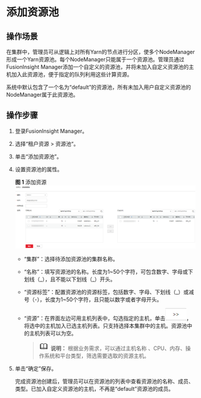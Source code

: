 # 添加资源池<a name="admin_guide_000109"></a>

## 操作场景<a name="zh-cn_topic_0165590189_sdcb8082f8b464e638cc29d8001c15467"></a>

在集群中，管理员可从逻辑上对所有Yarn的节点进行分区，使多个NodeManager形成一个Yarn资源池。每个NodeManager只能属于一个资源池。管理员通过FusionInsight Manager添加一个自定义的资源池，并将未加入自定义资源池的主机加入此资源池，便于指定的队列利用这些计算资源。

系统中默认包含了一个名为“default”的资源池，所有未加入用户自定义资源池的NodeManager属于此资源池。

## 操作步骤<a name="zh-cn_topic_0165590189_section44511020204115"></a>

1.  登录FusionInsight Manager。
2.  选择“租户资源  \>  资源池“。
3.  单击“添加资源池”。
4.  设置资源池的属性。

    **图 1**  添加资源<a name="fig108341531131811"></a>  
    ![](figures/添加资源.png "添加资源")

    -   “集群”：选择待添加资源池的集群名称。
    -   “名称”：填写资源池的名称。长度为1\~50个字符，可包含数字、字母或下划线（\_），且不能以下划线（\_）开头。
    -   “资源标签”：配置资源池的资源标签，包括数字、字母、下划线（\_）或减号（-），长度为1\~50个字符，且只能以数字或者字母开头。
    -   “资源”：在界面左边可用主机列表中，勾选指定的主机，单击![](figures/zh-cn_image_0263899621.png)，将选中的主机加入已选主机列表。只支持选择本集群中的主机。资源池中的主机列表可以为空。

        >![](public_sys-resources/icon-note.gif) **说明：** 
        >根据业务需求，可以通过主机名称 、CPU、内存、操作系统和平台类型，筛选需要选取的资源主机。


5.  单击“确定”保存。

    完成资源池创建后，管理员可以在资源池的列表中查看资源池的名称、成员、类型。已加入自定义资源池的主机，不再是“default”资源池的成员。


